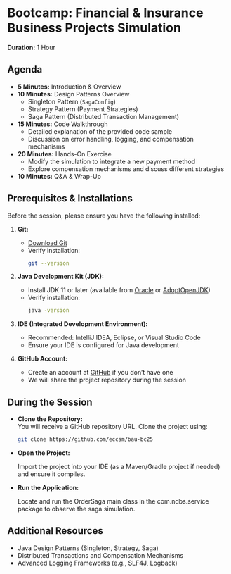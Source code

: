 # Bootcamp: Financial & Insurance Business Projects Simulation

**Duration:** 1 Hour

## Agenda
- **5 Minutes:** Introduction & Overview
- **10 Minutes:** Design Patterns Overview
    - Singleton Pattern (`SagaConfig`)
    - Strategy Pattern (Payment Strategies)
    - Saga Pattern (Distributed Transaction Management)
- **15 Minutes:** Code Walkthrough
    - Detailed explanation of the provided code sample
    - Discussion on error handling, logging, and compensation mechanisms
- **20 Minutes:** Hands-On Exercise
    - Modify the simulation to integrate a new payment method
    - Explore compensation mechanisms and discuss different strategies
- **10 Minutes:** Q&A & Wrap-Up

## Prerequisites & Installations
Before the session, please ensure you have the following installed:

1. **Git:**
    - [Download Git](https://git-scm.com/downloads)
    - Verify installation:
      ```bash
      git --version
      ```

2. **Java Development Kit (JDK):**
    - Install JDK 11 or later (available from [Oracle](https://www.oracle.com/java/technologies/javase-jdk11-downloads.html) or [AdoptOpenJDK](https://adoptopenjdk.net/))
    - Verify installation:
      ```bash
      java -version
      ```

3. **IDE (Integrated Development Environment):**
    - Recommended: IntelliJ IDEA, Eclipse, or Visual Studio Code
    - Ensure your IDE is configured for Java development

4. **GitHub Account:**
    - Create an account at [GitHub](https://github.com/) if you don’t have one
    - We will share the project repository during the session

## During the Session
- **Clone the Repository:**  
  You will receive a GitHub repository URL. Clone the project using:
  ```bash
  git clone https://github.com/eccsm/bau-bc25
  ```
- **Open the Project:**

    Import the project into your IDE (as a Maven/Gradle project if needed) and ensure it compiles.

- **Run the Application:**

  Locate and run the OrderSaga main class in the com.ndbs.service package to observe the saga simulation.

## Additional Resources
- Java Design Patterns (Singleton, Strategy, Saga)
- Distributed Transactions and Compensation Mechanisms
- Advanced Logging Frameworks (e.g., SLF4J, Logback)
